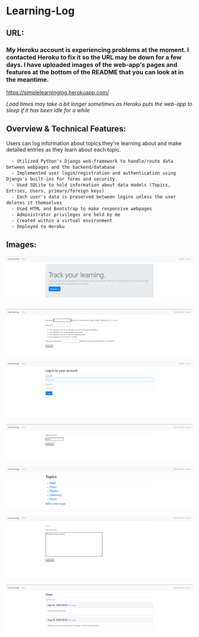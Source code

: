 # Learning-Log

## URL:

### My Heroku account is experiencing problems at the moment. I contacted Heroku to fix it so the URL may be down for a few days. I have uploaded images of the web-app's pages and features at the bottom of the README that you can look at in the meantime.

https://simplelearninglog.herokuapp.com/

*Load times may take a bit longer sometimes as Heroku puts the web-app to sleep if it has been idle for a while*

## Overview & Technical Features:
Users can log information about topics they're learning about and make detailed entries as they learn about each topic.

      - Utilized Python's Django web-framework to handle/route data between webpages and the backend/database
      - Implemented user login/registration and authentication using Django's built-ins for forms and security
      - Used SQLite to hold information about data models (Topics, Entries, Users, primary/foreign keys)
      - Each user's data is preserved between logins unless the user deletes it themselves
      - Used HTML and Bootstrap to make responsive webpages
      - Administrator privileges are held by me
      - Created within a virtual environment 
      - Deployed to Heroku
      
## Images:

![](images/home_page.PNG)

![](images/registration_page.PNG)

![](images/login_page.PNG)

![](images/add_topic.PNG)

![](images/after_adding_topic.PNG)

![](images/add_entry.PNG)

![](images/entries.PNG)

      
